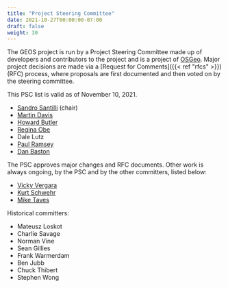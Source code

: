 ```yaml
---
title: "Project Steering Committee"
date: 2021-10-27T00:00:00-07:00
draft: false
weight: 30
---
```


The GEOS project is run by a Project Steering Committee made up of developers and contributors to the project and is a project of [OSGeo](https://www.osgeo.org/projects/geos/). Major project decisions are made via a [Request for Comments]({{< ref "rfcs" >}}) (RFC) process, where proposals are first documented and then voted on by the steering committee.

This PSC list is valid as of November 10, 2021.

* [Sandro Santilli](https://strk.kbt.io) (chair)
* [Martin Davis](https://github.com/drjts)
* [Howard Butler](https://github.com/hobu)
* [Regina Obe](https://github.com/robe2)
* Dale Lutz
* [Paul Ramsey](https://github.com/pramsey)
* [Dan Baston](https://github.com/dbaston)

The PSC approves major changes and RFC documents. Other work is always ongoing, by the PSC and by the other committers, listed below:

* [Vicky Vergara](https://github.com/cvvergara)
* [Kurt Schwehr](https://github.com/schwehr)
* [Mike Taves](https://github.com/mwtoews)

Historical committers:

* Mateusz Loskot
* Charlie Savage
* Norman Vine
* Sean Gillies
* Frank Warmerdam
* Ben Jubb
* Chuck Thibert
* Stephen Wong
